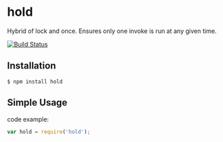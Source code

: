 hold
==============

Hybrid of lock and once. Ensures only one invoke is run at any given time.

[![Build Status](https://secure.travis-ci.org/socialradar/hold.png)](http://travis-ci.org/socialradar/hold)

## Installation

    $ npm install hold

## Simple Usage

code example:

```js
var hold = require('hold');


```